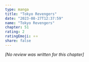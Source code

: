 ```yaml
---
type: manga
title: "Tokyo Revengers"
date: "2023-08-27T12:37:59"
name: "Tokyo Revengers"
chapter: 51
rating: 2
ratingEmoji: ⭐️⭐️
share: false
---
```


*[No review was written for this chapter]*
